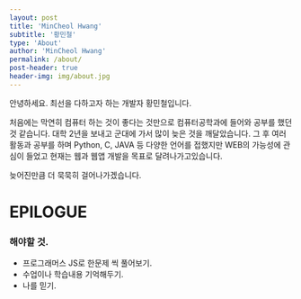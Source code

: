 ```yaml
---
layout: post
title: 'MinCheol Hwang'
subtitle: '황민철'
type: 'About'
author: 'MinCheol Hwang'
permalink: /about/
post-header: true
header-img: img/about.jpg
---
```


안녕하세요. 최선을 다하고자 하는 개발자 황민철입니다.

처음에는 막연히 컴퓨터 하는 것이 좋다는 것만으로 컴퓨터공학과에 들어와 공부를 했던 것 같습니다. 대학 2년을 보내고 군대에 가서 많이 늦은 것을 깨달았습니다. 그 후 여러 활동과 공부를 하며 Python, C, JAVA 등 다양한 언어를 접했지만 WEB의 가능성에 관심이 들었고 현재는 웹과 웹앱 개발을 목표로 달려나가고있습니다.

늦어진만큼 더 묵묵히 걸어나가겠습니다.

# EPILOGUE

### 해야할 것.

- 프로그래머스 JS로 한문제 씩 풀어보기.
- 수업이나 학습내용 기억해두기.
- 나를 믿기.

<br />
